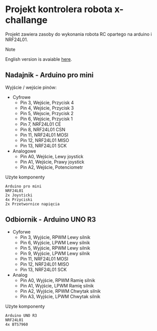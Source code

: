 # Projekt kontrolera robota x-challange

Projekt zawiera zasoby do wykonania robota RC opartego na arduino i NRF24L01.

> [!NOTE]
> English version is avaiable [here](../README.md).
## Nadajnik - Arduino pro mini

Wyjście / wejście pinów: 
- Cyfrowe
  - Pin 3, Wejście, Przycisk 4
  - Pin 4, Wejście, Przycisk 3
  - Pin 5, Wejscie, Przycisk 2
  - Pin 6, Wejście, Przycisk 1
  - Pin 7, NRF24L01 CE
  - Pin 8, NRF24L01 CSN
  - Pin 11, NRF24L01 MOSI
  - Pin 12, NRF24L01 MISO
  - Pin 13, NRF24L01 SCK
- Analogowe
  - Pin A0, Wejście, Lewy joystick
  - Pin A1, Wejście, Prawy joystick
  - Pin A2, Wejście, Potenciometr

Użyte komponenty
```
Arduino pro mini
NRF24L01
2x Joysticki
4x Przyciski
2x Przetwornice napięcia
```

## Odbiornik - Arduino UNO R3
- Cyforwe
  - Pin 3, Wyjście, RPWM Lewy silnik
  - Pin 6, Wyjście, LPWM Lewy silnik
  - Pin 5, Wyjście, RPWM Lewy silnik
  - Pin 9, Wyjście, LPWM Lewy silnik
  - Pin 11, NRF24L01 MOSI
  - Pin 12, NRF24L01 MISO
  - Pin 13, NRF24L01 SCK
- Analog
  - Pin A0, Wyjście, RPWM Ramię silnik
  - Pin A1, Wyjście, LPWM Ramię silnik
  - Pin A2, Wyjście, RPWM Chwytak silnik
  - Pin A3, Wyjście, LPWM Chwytak silnik

Użyte komponenty
```
Arduino UNO R3
NRF24L01
4x BTS7960
```
